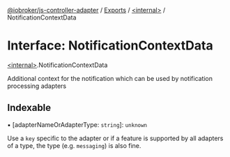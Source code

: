 [@iobroker/js-controller-adapter](../README.md) / [Exports](../modules.md) / [\<internal\>](../modules/internal_.md) / NotificationContextData

# Interface: NotificationContextData

[\<internal\>](../modules/internal_.md).NotificationContextData

Additional context for the notification which can be used by notification processing adapters

## Indexable

▪ [adapterNameOrAdapterType: `string`]: `unknown`

Use a `key` specific to the adapter or if a feature is supported by all adapters of a type, the type (e.g. `messaging`) is also fine.
